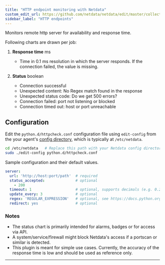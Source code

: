 ```yaml
---
title: "HTTP endpoint monitoring with Netdata"
custom_edit_url: https://github.com/netdata/netdata/edit/master/collectors/python.d.plugin/httpcheck/README.md
sidebar_label: "HTTP endpoints"
---
```




Monitors remote http server for availability and response time.

Following charts are drawn per job:

1.  **Response time** ms

    -   Time in 0.1 ms resolution in which the server responds.
    If the connection failed, the value is missing.

2.  **Status** boolean

    -   Connection successful
    -   Unexpected content: No Regex match found in the response
    -   Unexpected status code: Do we get 500 errors?
    -   Connection failed: port not listening or blocked
    -   Connection timed out: host or port unreachable

## Configuration

Edit the `python.d/httpcheck.conf` configuration file using `edit-config` from the your agent's [config
directory](/guides/docs/step-by-step/step-04#find-your-netdataconf-file), which is typically at `/etc/netdata`.

```bash
cd /etc/netdata   # Replace this path with your Netdata config directory, if different
sudo ./edit-config python.d/httpcheck.conf
```

Sample configuration and their default values.

```yaml
server:
  url: 'http://host:port/path'  # required
  status_accepted:              # optional
    - 200
  timeout: 1                    # optional, supports decimals (e.g. 0.2)
  update_every: 3               # optional
  regex: 'REGULAR_EXPRESSION'   # optional, see https://docs.python.org/3/howto/regex.html
  redirect: yes                 # optional
```

### Notes

-   The status chart is primarily intended for alarms, badges or for access via API.
-   A system/service/firewall might block Netdata's access if a portscan or
    similar is detected.
-   This plugin is meant for simple use cases. Currently, the accuracy of the
    response time is low and should be used as reference only.

---


